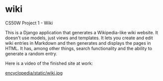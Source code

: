 # wiki
CS50W Project 1 - Wiki

This is a Django application that generates a Wikipedia-like wiki website. It doesn't use models, just views and templates.
It lets you create and edit wiki entries in Markdown and then generates and displays the pages in HTML.
It has, among other things, search functionality and the ability to generate a random entry.

Here is a video of the finished site at work:

[encyclopedia/static/wiki.jpg](https://youtu.be/WpccTnF1qcA)

